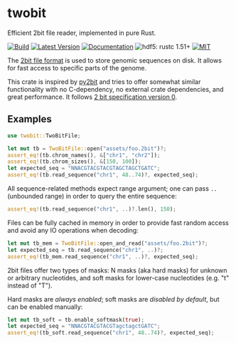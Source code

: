 # twobit

Efficient 2bit file reader, implemented in pure Rust.

[![Build](https://github.com/jbethune/rust-twobit/workflows/CI/badge.svg)](https://github.com/jbethune/rust-twobit/actions?query=branch%3Amaster)
[![Latest Version](https://img.shields.io/crates/v/twobit.svg)](https://crates.io/crates/twobit)
[![Documentation](https://docs.rs/twobit/badge.svg)](https://docs.rs/twobit)
![hdf5: rustc 1.51+](https://img.shields.io/badge/hdf5-rustc_1.51+-lightblue.svg)
[![MIT](https://img.shields.io/badge/License-MIT-blue.svg)](https://opensource.org/licenses/MIT)

The [2bit file format](http://genome.ucsc.edu/FAQ/FAQformat.html#format7) is
used to store genomic sequences on disk. It allows for fast access to specific
parts of the genome.

This crate is inspired by [py2bit](https://github.com/deeptools/py2bit) and tries to
offer somewhat similar functionality with no C-dependency, no external crate dependencies,
and great performance. It follows
[2 bit specification version 0](http://genome.ucsc.edu/FAQ/FAQformat.html#format7).

## Examples

```rust
use twobit::TwoBitFile;

let mut tb = TwoBitFile::open("assets/foo.2bit")?;
assert_eq!(tb.chrom_names(), &["chr1", "chr2"]);
assert_eq!(tb.chrom_sizes(), &[150, 100]);
let expected_seq = "NNACGTACGTACGTAGCTAGCTGATC";
assert_eq!(tb.read_sequence("chr1", 48..74)?, expected_seq);
```

All sequence-related methods expect range argument; one can pass `..` (unbounded range)
in order to query the entire sequence:

```rust
assert_eq!(tb.read_sequence("chr1", ..)?.len(), 150);
```

Files can be fully cached in memory in order to provide fast random access and avoid any
IO operations when decoding:

```rust
let mut tb_mem = TwoBitFile::open_and_read("assets/foo.2bit")?;
let expected_seq = tb.read_sequence("chr1", ..)?;
assert_eq!(tb_mem.read_sequence("chr1", ..)?, expected_seq);
```

2bit files offer two types of masks: N masks (aka hard masks) for unknown or arbitrary
nucleotides, and soft masks for lower-case nucleotides (e.g. "t" instead of "T").

Hard masks are *always enabled*; soft masks are *disabled by default*, but can be enabled
manually:

```rust
let mut tb_soft = tb.enable_softmask(true);
let expected_seq = "NNACGTACGTACGTagctagctGATC";
assert_eq!(tb_soft.read_sequence("chr1", 48..74)?, expected_seq);
```